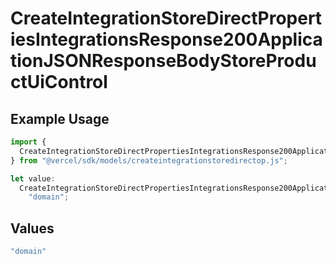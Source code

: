 # CreateIntegrationStoreDirectPropertiesIntegrationsResponse200ApplicationJSONResponseBodyStoreProductUiControl

## Example Usage

```typescript
import {
  CreateIntegrationStoreDirectPropertiesIntegrationsResponse200ApplicationJSONResponseBodyStoreProductUiControl,
} from "@vercel/sdk/models/createintegrationstoredirectop.js";

let value:
  CreateIntegrationStoreDirectPropertiesIntegrationsResponse200ApplicationJSONResponseBodyStoreProductUiControl =
    "domain";
```

## Values

```typescript
"domain"
```